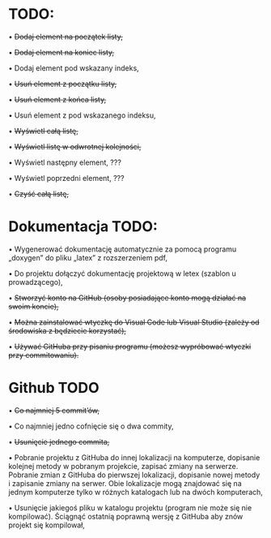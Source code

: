 # TODO:

• ~~Dodaj element na początek listy,~~

• ~~Dodaj element na koniec listy,~~

• Dodaj element pod wskazany indeks,

• ~~Usuń element z początku listy,~~ 

• ~~Usuń element z końca listy,~~ 

• Usuń element z pod wskazanego indeksu,

• ~~Wyświetl całą listę,~~

• ~~Wyświetl listę w odwrotnej kolejności,~~

• Wyświetl następny element, ???

• Wyświetl poprzedni element, ???

• ~~Czyść całą listę,~~

# Dokumentacja TODO:

• Wygenerować dokumentację automatycznie za pomocą programu „doxygen” do pliku „latex”
z rozszerzeniem pdf,

• Do projektu dołączyć dokumentację projektową w letex (szablon u prowadzącego),

• ~~Stworzyć konto na GitHub (osoby posiadające konto mogą działać na swoim koncie),~~

• ~~Można zainstalować wtyczkę do Visual Code lub Visual Studio (zależy od środowiska
z będziecie korzystać),~~

• ~~Używać GitHuba przy pisaniu programu (możesz wypróbować wtyczki przy commitowaniu).~~

# Github TODO
• ~~Co najmniej 5 commit’ów,~~

• Co najmniej jedno cofnięcie się o dwa commity,

• ~~Usunięcie jednego commita,~~

• Pobranie projektu z GitHuba do innej lokalizacji na komputerze, dopisanie kolejnej metody
w pobranym projekcie, zapisać zmiany na serwerze. Pobranie zmian z GitHuba do pierwszej
lokalizacji, dopisanie nowej metody i zapisanie zmiany na serwer. Obie lokalizacje mogą
znajdować się na jednym komputerze tylko w różnych katalogach lub na dwóch komputerach,

• Usunięcie jakiegoś pliku w katalogu projektu (program nie może się nie kompilować).
Ściągnąć ostatnią poprawną wersję z GitHuba aby znów projekt się kompilował,
